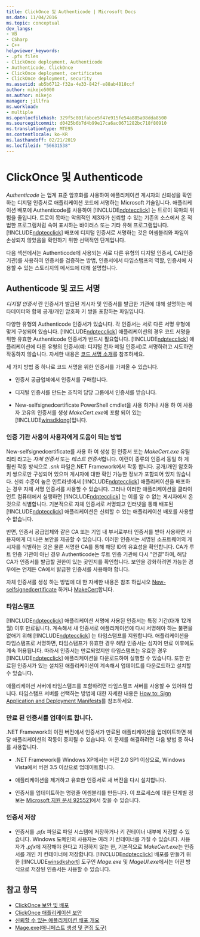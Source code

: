 ```yaml
---
title: ClickOnce 및 Authenticode | Microsoft Docs
ms.date: 11/04/2016
ms.topic: conceptual
dev_langs:
- VB
- CSharp
- C++
helpviewer_keywords:
- .pfx files
- ClickOnce deployment, Authenticode
- Authenticode, ClickOnce
- ClickOnce deployment, certificates
- ClickOnce deployment, security
ms.assetid: ab5b6712-f32a-4e33-842f-e88ab4818ccf
author: mikejo5000
ms.author: mikejo
manager: jillfra
ms.workload:
- multiple
ms.openlocfilehash: 329f5c801fabce5f47e915fe54a885a98dda8500
ms.sourcegitcommit: d0425b6b7d4b99e17ca6ac0671282bc718f80910
ms.translationtype: MTE95
ms.contentlocale: ko-KR
ms.lasthandoff: 02/21/2019
ms.locfileid: "56631538"
---
```

# <a name="clickonce-and-authenticode"></a>ClickOnce 및 Authenticode
*Authenticode* 는 업계 표준 암호화를 사용하여 애플리케이션 게시자의 신뢰성을 확인하는 디지털 인증서로 애플리케이션 코드에 서명하는 Microsoft 기술입니다. 애플리케이션 배포에 Authenticode를 사용하여 [!INCLUDE[ndptecclick](../deployment/includes/ndptecclick_md.md)] 는 트로이 목마의 위험을 줄입니다. 트로이 목마는 악의적인 제3자가 신뢰할 수 있는 기존의 소스에서 온 적법한 프로그램처럼 속여 표시하는 바이러스 또는 기타 유해 프로그램입니다. [!INCLUDE[ndptecclick](../deployment/includes/ndptecclick_md.md)] 배포에 디지털 인증서로 서명하는 것은 어셈블리와 파일이 손상되지 않았음을 확인하기 위한 선택적인 단계입니다.

 다음 섹션에서는 Authenticode에 사용되는 서로 다른 유형의 디지털 인증서, CA(인증 기관)를 사용하여 인증서를 검증하는 방법, 인증서에서 타임스탬프의 역할, 인증서에 사용할 수 있는 스토리지의 메서드에 대해 설명합니다.

## <a name="authenticode-and-code-signing"></a>Authenticode 및 코드 서명
 *디지털 인증서* 란 인증서가 발급된 게시자 및 인증서를 발급한 기관에 대해 설명하는 메타데이터와 함께 공개/개인 암호화 키 쌍을 포함하는 파일입니다.

 다양한 유형의 Authenticode 인증서가 있습니다. 각 인증서는 서로 다른 서명 유형에 맞게 구성되어 있습니다. [!INCLUDE[ndptecclick](../deployment/includes/ndptecclick_md.md)] 애플리케이션의 경우 코드 서명을 위한 유효한 Authenticode 인증서가 반드시 필요합니다. [!INCLUDE[ndptecclick](../deployment/includes/ndptecclick_md.md)] 애플리케이션에 다른 유형의 인증서(예: 디지털 전자 메일 인증서)로 서명하려고 시도하면 작동하지 않습니다. 자세한 내용은 [코드 서명 소개](http://go.microsoft.com/fwlink/?LinkId=179452)를 참조하세요.

 세 가지 방법 중 하나로 코드 서명을 위한 인증서를 가져올 수 있습니다.

- 인증서 공급업체에서 인증서를 구매합니다.

- 디지털 인증서를 만드는 조직의 담당 그룹에서 인증서를 받습니다.

- New-selfsignedcertificate PowerShell cmdlet을 사용 하거나 사용 하 여 사용자 고유의 인증서를 생성 *MakeCert.exe*에 포함 되어 있는 [!INCLUDE[winsdklong](../deployment/includes/winsdklong_md.md)]입니다.

### <a name="how-using-certificate-authorities-helps-users"></a>인증 기관 사용이 사용자에게 도움이 되는 방법
 New-selfsignedcertificate를 사용 하 여 생성 된 인증서 또는 *MakeCert.exe* 유틸리티 라고는 *자체 인증서* 또는 *테스트 인증서*합니다. 이런이 종류의 인증서 동일 하 게 훨씬 작동 방식으로 *.snk* 파일은.NET Framework에서 작동 합니다. 공개/개인 암호화 키 쌍으로만 구성되어 있으며 게시자에 대한 확인 가능한 정보가 포함되어 있지 않습니다. 신뢰 수준이 높은 인트라넷에서 [!INCLUDE[ndptecclick](../deployment/includes/ndptecclick_md.md)] 애플리케이션을 배포하는 경우 자체 서명 인증서를 사용할 수 있습니다. 그러나 이러한 애플리케이션을 클라이언트 컴퓨터에서 실행하면 [!INCLUDE[ndptecclick](../deployment/includes/ndptecclick_md.md)] 는 이를 알 수 없는 게시자에서 온 것으로 식별합니다. 기본적으로 자체 인증서로 서명되고 인터넷을 통해 배포된 [!INCLUDE[ndptecclick](../deployment/includes/ndptecclick_md.md)] 애플리케이션은 신뢰할 수 있는 애플리케이션 배포를 사용할 수 없습니다.

 반면, 인증서 공급업체와 같은 CA 또는 기업 내 부서로부터 인증서를 받아 사용하면 사용자에게 더 나은 보안을 제공할 수 있습니다. 이러한 인증서는 서명된 소프트웨어의 게시자를 식별하는 것은 물론 서명한 CA를 통해 해당 ID의 유효성을 확인합니다. CA가 루트 인증 기관이 아닌 경우 Authenticode는 루트 인증 기관에 다시 "연결"하여, 해당 CA가 인증서를 발급할 권한이 있는 곳인지를 확인합니다. 보안을 강화하려면 가능한 경우에는 언제든 CA에서 발급한 인증서를 사용해야 합니다.

 자체 인증서를 생성 하는 방법에 대 한 자세한 내용은 참조 하십시오 [New-selfsignedcertificate](https://technet.microsoft.com/itpro/powershell/windows/pkiclient/new-selfsignedcertificate) 하거나 [MakeCert](/windows/desktop/SecCrypto/makecert)합니다.

### <a name="timestamps"></a>타임스탬프
 [!INCLUDE[ndptecclick](../deployment/includes/ndptecclick_md.md)] 애플리케이션 서명에 사용된 인증서는 특정 기간(대개 12개월) 이후 만료됩니다. 계속해서 새 인증서로 애플리케이션에 다시 서명해야 하는 불편을 없애기 위해 [!INCLUDE[ndptecclick](../deployment/includes/ndptecclick_md.md)] 는 타임스탬프를 지원합니다. 애플리케이션을 타임스탬프로 서명하면, 타임스탬프가 유효한 경우 해당 인증서는 심지어 만료 이후에도 계속 허용됩니다. 따라서 인증서는 만료되었지만 타임스탬프는 유효한 경우 [!INCLUDE[ndptecclick](../deployment/includes/ndptecclick_md.md)] 애플리케이션을 다운로드하여 실행할 수 있습니다. 또한 만료된 인증서가 있는 설치된 애플리케이션이 계속해서 업데이트를 다운로드하고 설치할 수 있습니다.

 애플리케이션 서버에 타임스탬프를 포함하려면 타임스탬프 서버를 사용할 수 있어야 합니다. 타임스탬프 서버를 선택하는 방법에 대한 자세한 내용은 [How to: Sign Application and Deployment Manifests](../ide/how-to-sign-application-and-deployment-manifests.md)를 참조하세요.

### <a name="update-expired-certificates"></a>만료 된 인증서를 업데이트 합니다.
 .NET Framework의 이전 버전에서 인증서가 만료된 애플리케이션을 업데이트하면 해당 애플리케이션의 작동이 중지될 수 있습니다. 이 문제를 해결하려면 다음 방법 중 하나를 사용합니다.

-   .NET Framework를 Windows XP에서는 버전 2.0 SP1 이상으로, Windows Vista에서 버전 3.5 이상으로 업데이트합니다.

-   애플리케이션을 제거하고 유효한 인증서로 새 버전을 다시 설치합니다.

-   인증서를 업데이트하는 명령줄 어셈블리를 만듭니다. 이 프로세스에 대한 단계별 정보는 [Microsoft 지원 문서 925521](http://go.microsoft.com/fwlink/?LinkId=179454)에서 찾을 수 있습니다.

### <a name="store-certificates"></a>인증서 저장

- 인증서를 *.pfx* 파일로 파일 시스템에 저장하거나 키 컨테이너 내부에 저장할 수 있습니다. Windows 도메인의 사용자는 여러 키 컨테이너를 가질 수 있습니다. 사용자가 *.pfx*에 저장해야 한다고 지정하지 않는 한, 기본적으로 *MakeCert.exe*는 인증서를 개인 키 컨테이너에 저장합니다. [!INCLUDE[ndptecclick](../deployment/includes/ndptecclick_md.md)] 배포를 만들기 위한 [!INCLUDE[winsdkshort](../debugger/debug-interface-access/includes/winsdkshort_md.md)] 도구인 *Mage.exe* 및 *MageUI.exe*에서는 어떤 방식으로 저장된 인증서든 사용할 수 있습니다.

## <a name="see-also"></a>참고 항목
- [ClickOnce 보안 및 배포](../deployment/clickonce-security-and-deployment.md)
- [ClickOnce 애플리케이션 보안](../deployment/securing-clickonce-applications.md)
- [신뢰할 수 있는 애플리케이션 배포 개요](../deployment/trusted-application-deployment-overview.md)
- [Mage.exe(매니페스트 생성 및 편집 도구)](/dotnet/framework/tools/mage-exe-manifest-generation-and-editing-tool)